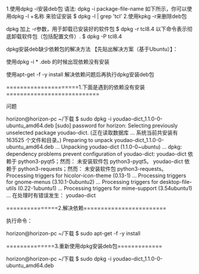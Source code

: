 1.使用dpkg -i安装deb包
   语法:
   dpkg -i package-file-name
   如下所示，你可以使用dpkg -l +名称 来验证安装
  $ dpkg -l | grep 'tcl'
2.使用kpkg -r来删除deb包

   dpkg 加上 -r参数，用于卸载已安装好的软件包
   $ dpkg -r tcl8.4
   以下命令表示彻底卸载软件包（包括配置文件）.
     $ dpkg -P tcl8.4



dpkg安装deb缺少依赖包的解决方法
【先贴出解决方案（基于Ubuntu）】：

使用dpkg -i   * .deb 的时候出现依赖没有安装

使用apt-get -f -y install  解决依赖问题后再执行dpkg安装deb包

=====================1.下面是遇到的依赖没有安装===========================

问题

horizon@horizon-pc ~/下载 $ sudo dpkg -i youdao-dict_1.1.0-0-ubuntu_amd64.deb
[sudo] password for horizon:
Selecting previously unselected package youdao-dict.
(正在读取数据库 ... 系统当前共安装有 163525 个文件和目录。)
Preparing to unpack youdao-dict_1.1.0-0-ubuntu_amd64.deb ...
Unpacking youdao-dict (1.1.0-0~ubuntu) ...
dpkg: dependency problems prevent configuration of youdao-dict:
 youdao-dict 依赖于 python3-pyqt5；然而：
  未安装软件包 python3-pyqt5。
 youdao-dict 依赖于 python3-requests；然而：
  未安装软件包 python3-requests。
Processing triggers for hicolor-icon-theme (0.13-1) ...
Processing triggers for gnome-menus (3.10.1-0ubuntu2) ...
Processing triggers for desktop-file-utils (0.22-1ubuntu1) ...
Processing triggers for mime-support (3.54ubuntu1) ...
在处理时有错误发生：
 youdao-dict


===============2.解决依赖========================

执行命令：

horizon@horizon-pc ~/下载 $ sudo apt-get -f -y install

==============3.重新使用dpkg安装deb包=============

horizon@horizon-pc ~/下载 $ sudo dpkg -i youdao-dict_1.1.0-0-ubuntu_amd64.deb
